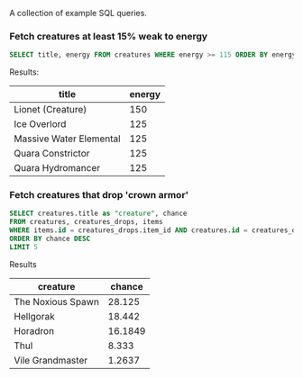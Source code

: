 A collection of example SQL queries.

### Fetch creatures at least 15% weak to energy
```sql
SELECT title, energy FROM creatures WHERE energy >= 115 ORDER BY energy DESC LIMIT 5
```

Results:

| title | energy |
| ----- | ------ |
| Lionet (Creature) | 150
| Ice Overlord | 125
| Massive Water Elemental | 125
| Quara Constrictor | 125
| Quara Hydromancer | 125

### Fetch creatures that drop 'crown armor'
```sql
SELECT creatures.title as "creature", chance 
FROM creatures, creatures_drops, items 
WHERE items.id = creatures_drops.item_id AND creatures.id = creatures_drops.creature_id AND items.name LIKE 'crown armor'
ORDER BY chance DESC 
LIMIT 5
```
Results

| creature | chance |
| -------- | ------ |
| The Noxious Spawn | 28.125
| Hellgorak | 18.442
| Horadron | 16.1849
| Thul | 8.333
| Vile Grandmaster | 1.2637
